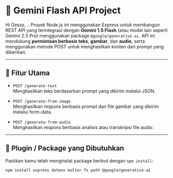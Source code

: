 # 🎯 Gemini Flash API Project

Hi Gesss, ..
Proyek Node.js ini menggunakan Express untuk membangun REST API yang terintegrasi dengan **Gemini 1.5 Flash** (atau model lain seperti Gemini 2.5 Pro) menggunakan package `@google/generative-ai`. API ini mendukung **permintaan berbasis teks**, **gambar**, dan **audio**, serta menggunakan metode POST untuk menghasilkan konten dari prompt yang diberikan.

---

## 🚀 Fitur Utama

- `POST /generate-text`  
  Menghasilkan teks berdasarkan prompt yang dikirim melalui JSON.

- `POST /generate-from-image`  
  Menghasilkan respons berbasis prompt dan file gambar yang dikirim melalui form-data.

- `POST /generate-from-audio`  
  Menghasilkan respons berbasis analisis atau transkripsi file audio.

---

## 🔧 Plugin / Package yang Dibutuhkan

Pastikan kamu telah menginstal package berikut dengan `npm install`:

```bash
npm install express dotenv multer fs path @google/generative-ai
